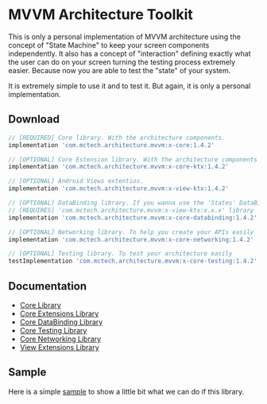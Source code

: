 # MVVM Architecture Toolkit
This is only a personal implementation of MVVM architecture using the concept of "State Machine" to keep your screen components independently. It also has a concept of "interaction" defining exactly what the user can do on your screen turning the testing process extremely easier. Because now you are able to test the "state" of your system.

It is extremely simple to use it and to test it. But again, it is only a personal implementation.

## Download
```groovy
// [REQUIRED] Core library. With the architecture components.
implementation 'com.mctech.architecture.mvvm:x-core:1.4.2'

// [OPTIONAL] Core Estension library. With the architecture components extentions.
implementation 'com.mctech.architecture.mvvm:x-core-ktx:1.4.2'

// [OPTIONAL] Android Views extentios. 
implementation 'com.mctech.architecture.mvvm:x-view-ktx:1.4.2'

// [OPTIONAL] DataBinding library. If you wanna use the 'States' DataBinding adapters.
// [REQUIRES] 'com.mctech.architecture.mvvm:x-view-ktx:x.x.x' library
implementation 'com.mctech.architecture.mvvm:x-core-databinding:1.4.2'

// [OPTIONAL] Networking library. To help you create your APIs easily
implementation 'com.mctech.architecture.mvvm:x-core-networking:1.4.2'

// [OPTIONAL] Testing library. To test your architecture easily
testImplementation 'com.mctech.architecture.mvvm:x-core-testing:1.4.2'

``` 

## Documentation
* [Core Library](https://github.com/MayconCardoso/Mvvm-Architecture-Toolkit/tree/master/library/core)
* [Core Extensions Library](https://github.com/MayconCardoso/Mvvm-Architecture-Toolkit/tree/master/library/core-extentions)
* [Core DataBinding Library](https://github.com/MayconCardoso/Mvvm-Architecture-Toolkit/tree/master/library/core-databinding)
* [Core Testing Library](https://github.com/MayconCardoso/Mvvm-Architecture-Toolkit/tree/master/library/core-testing)
* [Core Networking Library](https://github.com/MayconCardoso/Mvvm-Architecture-Toolkit/tree/master/library/core-networking)
* [View Extensions Library](https://github.com/MayconCardoso/Mvvm-Architecture-Toolkit/tree/master/library/view-extentions)

## Sample

Here is a simple [sample](https://github.com/MayconCardoso/Mvvm-Architecture-Toolkit/tree/master/sample) to show a little bit what we can do if this library. 
